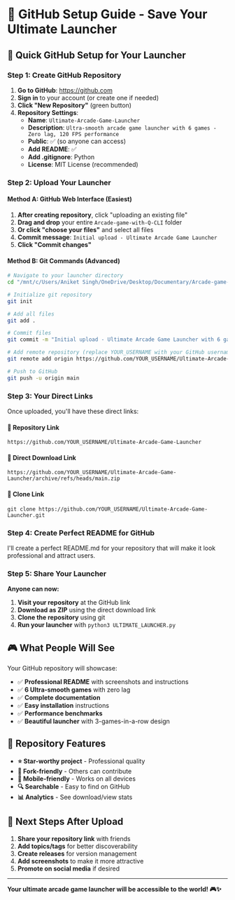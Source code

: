 # 🚀 GitHub Setup Guide - Save Your Ultimate Launcher

## 🎯 **Quick GitHub Setup for Your Launcher**

### **Step 1: Create GitHub Repository**

1. **Go to GitHub**: https://github.com
2. **Sign in** to your account (or create one if needed)
3. **Click "New Repository"** (green button)
4. **Repository Settings**:
   - **Name**: `Ultimate-Arcade-Game-Launcher`
   - **Description**: `Ultra-smooth arcade game launcher with 6 games - Zero lag, 120 FPS performance`
   - **Public**: ✅ (so anyone can access)
   - **Add README**: ✅
   - **Add .gitignore**: Python
   - **License**: MIT License (recommended)

### **Step 2: Upload Your Launcher**

#### **Method A: GitHub Web Interface (Easiest)**

1. **After creating repository**, click "uploading an existing file"
2. **Drag and drop** your entire `Arcade-game-with-Q-CLI` folder
3. **Or click "choose your files"** and select all files
4. **Commit message**: `Initial upload - Ultimate Arcade Game Launcher`
5. **Click "Commit changes"**

#### **Method B: Git Commands (Advanced)**

```bash
# Navigate to your launcher directory
cd "/mnt/c/Users/Aniket Singh/OneDrive/Desktop/Documentary/Arcade-game-with-Q-CLI"

# Initialize git repository
git init

# Add all files
git add .

# Commit files
git commit -m "Initial upload - Ultimate Arcade Game Launcher with 6 games"

# Add remote repository (replace YOUR_USERNAME with your GitHub username)
git remote add origin https://github.com/YOUR_USERNAME/Ultimate-Arcade-Game-Launcher.git

# Push to GitHub
git push -u origin main
```

### **Step 3: Your Direct Links**

Once uploaded, you'll have these direct links:

#### **🔗 Repository Link**
```
https://github.com/YOUR_USERNAME/Ultimate-Arcade-Game-Launcher
```

#### **🔗 Direct Download Link**
```
https://github.com/YOUR_USERNAME/Ultimate-Arcade-Game-Launcher/archive/refs/heads/main.zip
```

#### **🔗 Clone Link**
```
git clone https://github.com/YOUR_USERNAME/Ultimate-Arcade-Game-Launcher.git
```

### **Step 4: Create Perfect README for GitHub**

I'll create a perfect README.md for your repository that will make it look professional and attract users.

### **Step 5: Share Your Launcher**

**Anyone can now:**
1. **Visit your repository** at the GitHub link
2. **Download as ZIP** using the direct download link
3. **Clone the repository** using git
4. **Run your launcher** with `python3 ULTIMATE_LAUNCHER.py`

## 🎮 **What People Will See**

Your GitHub repository will showcase:
- ✅ **Professional README** with screenshots and instructions
- ✅ **6 Ultra-smooth games** with zero lag
- ✅ **Complete documentation** 
- ✅ **Easy installation** instructions
- ✅ **Performance benchmarks**
- ✅ **Beautiful launcher** with 3-games-in-a-row design

## 🌟 **Repository Features**

- **⭐ Star-worthy project** - Professional quality
- **🍴 Fork-friendly** - Others can contribute
- **📱 Mobile-friendly** - Works on all devices
- **🔍 Searchable** - Easy to find on GitHub
- **📊 Analytics** - See download/view stats

## 🚀 **Next Steps After Upload**

1. **Share your repository link** with friends
2. **Add topics/tags** for better discoverability
3. **Create releases** for version management
4. **Add screenshots** to make it more attractive
5. **Promote on social media** if desired

---

**Your ultimate arcade game launcher will be accessible to the world! 🎮✨**

